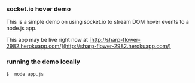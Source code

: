 ### socket.io hover demo

This is a simple demo on using socket.io to stream DOM hover events to a node.js app.

This app may be live right now at [http://sharp-flower-2982.herokuapp.com/](http://sharp-flower-2982.herokuapp.com/)

### running the demo locally

```bash
$  node app.js
```
